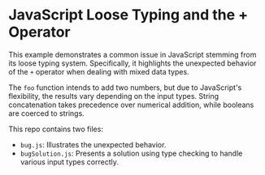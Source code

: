 # JavaScript Loose Typing and the + Operator

This example demonstrates a common issue in JavaScript stemming from its loose typing system. Specifically, it highlights the unexpected behavior of the `+` operator when dealing with mixed data types.

The `foo` function intends to add two numbers, but due to JavaScript's flexibility, the results vary depending on the input types.  String concatenation takes precedence over numerical addition, while booleans are coerced to strings.

This repo contains two files:

- `bug.js`: Illustrates the unexpected behavior.
- `bugSolution.js`: Presents a solution using type checking to handle various input types correctly.
